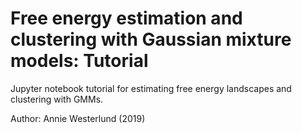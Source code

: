 # Free energy estimation and clustering with Gaussian mixture models: Tutorial
Jupyter notebook tutorial for estimating free energy landscapes and clustering with GMMs. 

Author: Annie Westerlund (2019)
